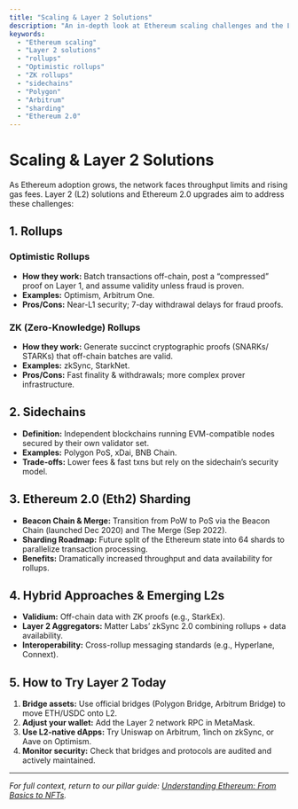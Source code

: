 ```yaml
---
title: "Scaling & Layer 2 Solutions"
description: "An in-depth look at Ethereum scaling challenges and the Layer 2 solutions—including rollups, sidechains, and sharding—designed to improve throughput and reduce fees."
keywords:
  - "Ethereum scaling"
  - "Layer 2 solutions"
  - "rollups"
  - "Optimistic rollups"
  - "ZK rollups"
  - "sidechains"
  - "Polygon"
  - "Arbitrum"
  - "sharding"
  - "Ethereum 2.0"
---
```


# Scaling & Layer 2 Solutions

As Ethereum adoption grows, the network faces throughput limits and rising gas fees. Layer 2 (L2) solutions and Ethereum 2.0 upgrades aim to address these challenges:

## 1. Rollups

### Optimistic Rollups  
- **How they work:** Batch transactions off-chain, post a “compressed” proof on Layer 1, and assume validity unless fraud is proven.  
- **Examples:** Optimism, Arbitrum One.  
- **Pros/Cons:** Near-L1 security; 7-day withdrawal delays for fraud proofs.

### ZK (Zero-Knowledge) Rollups  
- **How they work:** Generate succinct cryptographic proofs (SNARKs/ STARKs) that off-chain batches are valid.  
- **Examples:** zkSync, StarkNet.  
- **Pros/Cons:** Fast finality & withdrawals; more complex prover infrastructure.

## 2. Sidechains

- **Definition:** Independent blockchains running EVM-compatible nodes secured by their own validator set.  
- **Examples:** Polygon PoS, xDai, BNB Chain.  
- **Trade-offs:** Lower fees & fast txns but rely on the sidechain’s security model.

## 3. Ethereum 2.0 (Eth2) Sharding

- **Beacon Chain & Merge:** Transition from PoW to PoS via the Beacon Chain (launched Dec 2020) and The Merge (Sep 2022).  
- **Sharding Roadmap:** Future split of the Ethereum state into 64 shards to parallelize transaction processing.  
- **Benefits:** Dramatically increased throughput and data availability for rollups.

## 4. Hybrid Approaches & Emerging L2s

- **Validium:** Off-chain data with ZK proofs (e.g., StarkEx).  
- **Layer 2 Aggregators:** Matter Labs’ zkSync 2.0 combining rollups + data availability.  
- **Interoperability:** Cross-rollup messaging standards (e.g., Hyperlane, Connext).

## 5. How to Try Layer 2 Today

1. **Bridge assets:** Use official bridges (Polygon Bridge, Arbitrum Bridge) to move ETH/USDC onto L2.  
2. **Adjust your wallet:** Add the Layer 2 network RPC in MetaMask.  
3. **Use L2-native dApps:** Try Uniswap on Arbitrum, 1inch on zkSync, or Aave on Optimism.  
4. **Monitor security:** Check that bridges and protocols are audited and actively maintained.

---

_For full context, return to our pillar guide: [Understanding Ethereum: From Basics to NFTs](/ethereum/understanding-ethereum-basics-to-nfts/)._  
